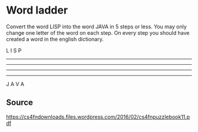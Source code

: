 # Word ladder

Convert the word LISP into the word JAVA in 5 steps or less. You may only change one letter of the word on each step. On every step you should have created a word in the english dictionary.

L I S P
- - - -
- - - -
- - - -
- - - -
J A V A

## Source

https://cs4fndownloads.files.wordpress.com/2016/02/cs4fnpuzzlebook11.pdf
